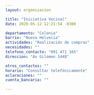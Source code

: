 ```yaml
---
layout: organizacion

title: "Iniciativa Vecinal"
date: 2020-05-12 12:21:54 -0300

departamento: "Colonia"
barrio: "Nueva Helvecia"
actividades: "Realización de compras"
necesidades: ""
telefono_contacto: "091 471 165"
direccion: "Av Gilomen 1448"

otros_contactos: ""
horario: "Consultar telefónicamente"
aclaraciones: ""
cuenta_bancaria: ""

---
```

